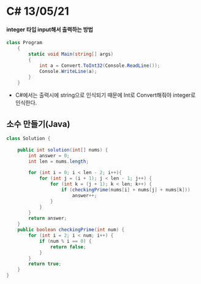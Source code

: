 # C# 13/05/21

#### integer 타입 input해서 출력하는 방법

```c#
class Program
    {
        static void Main(string[] args)
        {
            int a = Convert.ToInt32(Console.ReadLine());
            Console.WriteLine(a);
        }
    }
```

- C#에서는 출력시에 string으로 인식되기 때문에 Int로 Convert해줘야 integer로 인식한다.

## 소수 만들기(Java)

```java
class Solution {
    
    public int solution(int[] nums) {
        int answer = 0;
        int len = nums.length;
        
        for (int i = 0; i < len - 2; i++){
            for (int j = (i + 1); j < len - 1; j++) {
                for (int k = (j + 1); k < len; k++) {
                    if (checkingPrime(nums[i] + nums[j] + nums[k]))
                        answer++;
                }
            }
        }
        return answer;
    }
    public boolean checkingPrime(int num) {
        for (int i = 2; i < num; i++) {
            if (num % i == 0) {
                return false;
            }
        }
        return true;
    }
}
```



